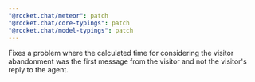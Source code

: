 ```yaml
---
"@rocket.chat/meteor": patch
"@rocket.chat/core-typings": patch
"@rocket.chat/model-typings": patch
---
```


Fixes a problem where the calculated time for considering the visitor abandonment was the first message from the visitor and not the visitor's reply to the agent.
